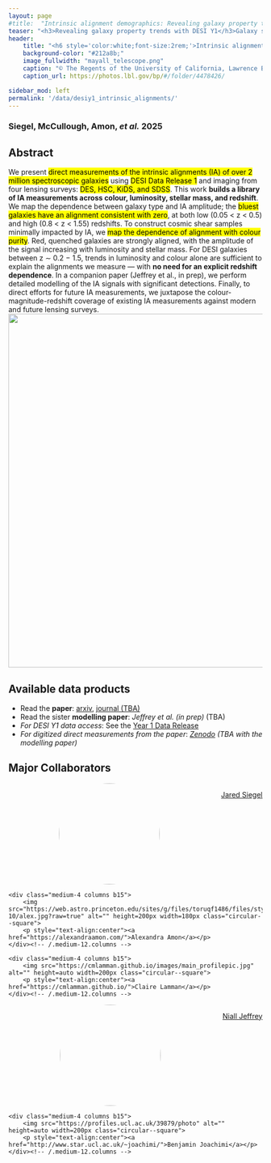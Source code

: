 ```yaml
---
layout: page
#title:  "Intrinsic alignment demographics: Revealing galaxy property trends with DESI Y1"
teaser: "<h3>Revealing galaxy property trends with DESI Y1</h3>Galaxy shapes correlate with one another on small-scales, with a magnitude that depends on their local environment &mdash; captured by their luminosities, colors, and star formation histories."
header:
    title: "<h6 style='color:white;font-size:2rem;'>Intrinsic alignment demographics<h6>"
    background-color: "#212a8b;"
    image_fullwidth: "mayall_telescope.png"
    caption: "© The Regents of the University of California, Lawrence Berkeley National Laboratory"
    caption_url: https://photos.lbl.gov/bp/#/folder/4478426/

sidebar_mod: left
permalink: '/data/desiy1_intrinsic_alignments/'
---
```

<script src='https://cdnjs.cloudflare.com/ajax/libs/mathjax/2.7.4/MathJax.js?config=default'></script>
<style>.circular--square { border-radius: 50%; display: block; margin-left: auto; margin-right: auto;}</style>
### Siegel, McCullough, Amon, <em>et al.</em> 2025
## Abstract
We present <mark>direct measurements of the intrinsic alignments (IA) of over 2 million spectroscopic galaxies</mark> using <mark>DESI Data Release 1</mark> and imaging from four lensing surveys: <mark>DES, HSC, KiDS, and SDSS</mark>. This work <strong>builds a library of IA measurements across colour, luminosity, stellar mass, and redshift</strong>. We map the dependence between galaxy type and IA amplitude; the <mark>bluest galaxies have an alignment consistent with zero</mark>, at both low (0.05 < z < 0.5) and high (0.8 < z < 1.55) redshifts. To construct cosmic shear samples minimally impacted by IA, we <mark>map the dependence of alignment with colour purity</mark>. Red, quenched galaxies are strongly aligned, with the amplitude of the signal increasing with luminosity and stellar mass. For DESI galaxies between z ∼ 0.2 − 1.5, trends in luminosity and colour alone are sufficient to explain the alignments we measure — with <strong>no need for an explicit redshift dependence</strong>. In a companion paper (Jeffrey et al., in prep), we perform detailed modelling of the IA signals with significant detections. Finally, to direct efforts for future IA measurements, we juxtapose the colour-magnitude-redshift coverage of existing IA measurements against modern and future lensing surveys.
<img src="{{site.urlimg}}desiy1_summary.png" class="center" height=auto width=700px>

## Available data products
- Read the <strong>paper</strong>: <a href="https://arxiv.org/abs/2507.11530">arxiv</a>, <a href="">journal (TBA)</a>
- Read the sister <strong>modelling paper</strong>: _Jeffrey et al. (in prep)_ (TBA)
- _For DESI Y1 data access_: See the [Year 1 Data Release](https://data.desi.lbl.gov/doc/releases/dr1/)
- _For digitized direct measurements from the paper_: <a href="">_Zenodo_</a> _(TBA with the modelling paper)_

## Major Collaborators
<div class="row t30">
  <div class="medium-4 columns b15">
        <img src="https://img1.wsimg.com/isteam/ip/2ade8e35-e5ea-4528-9ea9-a89813d0f72f/jared_2.jpg/:/cr=t:1.6%25,l:10.73%25,w:80.65%25,h:60.48%25/rs=w:365,h:365,cg:true,m" alt="" height=auto width=200px class="circular--square">
        <p style="text-align:center"><a href="https://jaredcsiegel.github.io/">Jared Siegel</a></p>
    </div><!-- /.medium-12.columns -->
  
    <div class="medium-4 columns b15">
        <img src="https://web.astro.princeton.edu/sites/g/files/toruqf1486/files/styles/3x4_750w_1000h/public/2023-10/alex.jpg?raw=true" alt="" height=200px width=180px class="circular--square">
        <p style="text-align:center"><a href="https://alexandraamon.com/">Alexandra Amon</a></p>
    </div><!-- /.medium-12.columns -->

    <div class="medium-4 columns b15">
        <img src="https://cmlamman.github.io/images/main_profilepic.jpg" alt="" height=auto width=200px class="circular--square">
        <p style="text-align:center"><a href="https://cmlamman.github.io/">Claire Lamman</a></p>
    </div><!-- /.medium-12.columns -->
</div><!-- /.row -->
<div class="row t30">
    <div class="medium-4 columns b15">
        <img src="https://nialljeffrey.github.io/images/headshot_twitter.jpg" alt="" height=auto width=200px class="circular--square">
        <p style="text-align:center"><a href="https://nialljeffrey.github.io/">Niall Jeffrey</a></p>
    </div><!-- /.medium-12.columns -->

    <div class="medium-4 columns b15">
        <img src="https://profiles.ucl.ac.uk/39879/photo" alt="" height=auto width=200px class="circular--square">
        <p style="text-align:center"><a href="http://www.star.ucl.ac.uk/~joachimi/">Benjamin Joachimi</a></p>
    </div><!-- /.medium-12.columns -->
</div><!-- /.row -->
